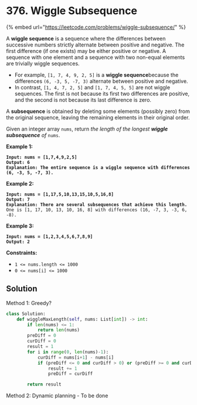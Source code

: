# 376. Wiggle Subsequence

{% embed url="https://leetcode.com/problems/wiggle-subsequence/" %}

A **wiggle sequence** is a sequence where the differences between successive numbers strictly alternate between positive and negative. The first difference (if one exists) may be either positive or negative. A sequence with one element and a sequence with two non-equal elements are trivially wiggle sequences.

* For example, `[1, 7, 4, 9, 2, 5]` is a **wiggle sequence**because the differences `(6, -3, 5, -7, 3)` alternate between positive and negative.
* In contrast, `[1, 4, 7, 2, 5]` and `[1, 7, 4, 5, 5]` are not wiggle sequences. The first is not because its first two differences are positive, and the second is not because its last difference is zero.

A **subsequence** is obtained by deleting some elements (possibly zero) from the original sequence, leaving the remaining elements in their original order.

Given an integer array `nums`, return _the length of the longest **wiggle subsequence** of_ `nums`.

&#x20;

**Example 1:**

<pre><code><strong>Input: nums = [1,7,4,9,2,5]
</strong><strong>Output: 6
</strong><strong>Explanation: The entire sequence is a wiggle sequence with differences (6, -3, 5, -7, 3).
</strong></code></pre>

**Example 2:**

<pre><code><strong>Input: nums = [1,17,5,10,13,15,10,5,16,8]
</strong><strong>Output: 7
</strong><strong>Explanation: There are several subsequences that achieve this length.
</strong>One is [1, 17, 10, 13, 10, 16, 8] with differences (16, -7, 3, -3, 6, -8).
</code></pre>

**Example 3:**

<pre><code><strong>Input: nums = [1,2,3,4,5,6,7,8,9]
</strong><strong>Output: 2
</strong></code></pre>

&#x20;

**Constraints:**

* `1 <= nums.length <= 1000`
* `0 <= nums[i] <= 1000`

## Solution

Method 1: Greedy?&#x20;

```python
class Solution:
    def wiggleMaxLength(self, nums: List[int]) -> int:
        if len(nums) <= 1:
            return len(nums)
        preDiff = 0
        curDiff = 0
        result = 1
        for i in range(0, len(nums)-1):
            curDiff = nums[i+1] - nums[i]
            if (preDiff <= 0 and curDiff > 0) or (preDiff >= 0 and curDiff < 0):
                result += 1
                preDiff = curDiff

        return result
```

Method 2: Dynamic planning - To be done


